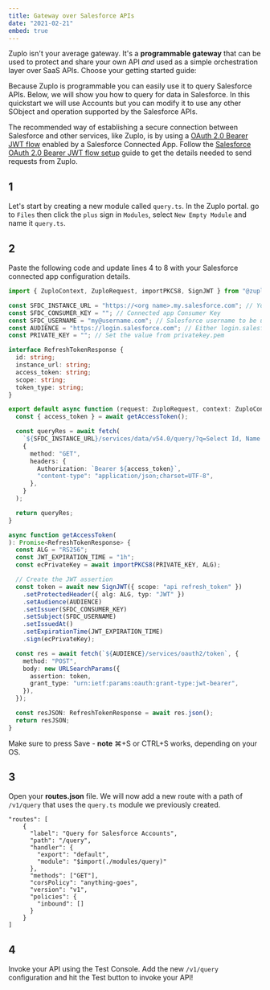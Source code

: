 ```yaml
---
title: Gateway over Salesforce APIs
date: "2021-02-21"
embed: true
---
```


Zuplo isn't your average gateway. It's a **programmable gateway** that can be
used to protect and share your own API _and_ used as a simple orchestration
layer over SaaS APIs. Choose your getting started guide:

<QuickstartPicker />

Because Zuplo is programmable you can easily use it to query Salesforce APIs. Below, we will show you how to query for data in Salesforce. In this quickstart we will use Accounts but you can modify it to use any other SObject and operation supported by the Salesforce APIs.

The recommended way of establishing a secure connection between Salesforce and other services, like Zuplo, is by using a [OAuth 2.0 Bearer JWT flow](https://help.salesforce.com/s/articleView?id=sf.remoteaccess_oauth_jwt_flow.htm&type=5) enabled by a Salesforce Connected App. Follow the [Salesforce OAuth 2.0 Bearer JWT flow setup](../guides/setup-jwt-auth-with-salesforce.md) guide to get the details needed to send requests from Zuplo.

## 1

Let's start by creating a new module called `query.ts`. In the Zuplo portal. go to `Files` then click the `plus` sign in `Modules`, select `New Empty Module` and name it `query.ts`.

## 2

Paste the following code and update lines 4 to 8 with your Salesforce connected app configuration details.

```ts
import { ZuploContext, ZuploRequest, importPKCS8, SignJWT } from "@zuplo/runtime";

const SFDC_INSTANCE_URL = "https://<org name>.my.salesforce.com"; // Your org's URL
const SFDC_CONSUMER_KEY = ""; // Connected app Consumer Key
const SFDC_USERNAME = "my@username.com"; // Salesforce username to be used in this integration
const AUDIENCE = "https://login.salesforce.com"; // Either login.salesforce or test.salesforce urls
const PRIVATE_KEY = ""; // Set the value from privatekey.pem

interface RefreshTokenResponse {
  id: string;
  instance_url: string;
  access_token: string;
  scope: string;
  token_type: string;
}

export default async function (request: ZuploRequest, context: ZuploContext) {
  const { access_token } = await getAccessToken();

  const queryRes = await fetch(
    `${SFDC_INSTANCE_URL}/services/data/v54.0/query/?q=Select Id, Name from Account`,
    {
      method: "GET",
      headers: {
        Authorization: `Bearer ${access_token}`,
        "content-type": "application/json;charset=UTF-8",
      },
    }
  );

  return queryRes;
}

async function getAccessToken(
): Promise<RefreshTokenResponse> {
  const ALG = "RS256";
  const JWT_EXPIRATION_TIME = "1h";
  const ecPrivateKey = await importPKCS8(PRIVATE_KEY, ALG);

  // Create the JWT assertion
  const token = await new SignJWT({ scope: "api refresh_token" }) 
    .setProtectedHeader({ alg: ALG, typ: "JWT" })
    .setAudience(AUDIENCE)
    .setIssuer(SFDC_CONSUMER_KEY)
    .setSubject(SFDC_USERNAME)
    .setIssuedAt()
    .setExpirationTime(JWT_EXPIRATION_TIME)
    .sign(ecPrivateKey);

  const res = await fetch(`${AUDIENCE}/services/oauth2/token`, {
    method: "POST",
    body: new URLSearchParams({
      assertion: token,
      grant_type: "urn:ietf:params:oauth:grant-type:jwt-bearer",
    }),
  });

  const resJSON: RefreshTokenResponse = await res.json();
  return resJSON;
}
```

Make sure to press Save - **note** ⌘+S or CTRL+S works, depending on your OS.

## 3

Open your **routes.json** file. We will now add a new route with a path of `/v1/query` that uses the `query.ts` module we previously created.

```
"routes": [
    {
      "label": "Query for Salesforce Accounts",
      "path": "/query",
      "handler": {
        "export": "default",
        "module": "$import(./modules/query)"
      },
      "methods": ["GET"],
      "corsPolicy": "anything-goes",
      "version": "v1",
      "policies": {
        "inbound": []
      }
    }
]
```

## 4

Invoke your API using the Test Console. Add the new `/v1/query` configuration and hit the Test button to invoke your API!
